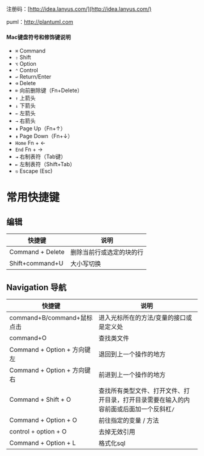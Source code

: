 注册码：[http://idea.lanyus.com/](http://idea.lanyus.com/)

puml：http://plantuml.com

#### Mac键盘符号和修饰键说明

- `⌘` Command
- `⇧` Shift
- `⌥` Option
- `⌃` Control
- `↩︎` Return/Enter
- `⌫` Delete
- `⌦` 向前删除键（Fn+Delete）
- `↑` 上箭头
- `↓` 下箭头
- `←` 左箭头
- `→` 右箭头
- `⇞` Page Up（Fn+↑）
- `⇟` Page Down（Fn+↓）
- `Home` Fn + ←
- `End` Fn + →
- `⇥` 右制表符（Tab键）
- `⇤` 左制表符（Shift+Tab）
- `⎋` Escape (Esc)

# 常用快捷键

## 编辑

| 快捷键           | 说明                     |
| ---------------- | ------------------------ |
| Command + Delete | 删除当前行或选定的块的行 |
| Shift+command+U  | 大小写切换               |



## Navigation 导航

| 快捷键                      | 说明                                                         |
| --------------------------- | ------------------------------------------------------------ |
| command+B/command+鼠标点击  | 进入光标所在的方法/变量的接口或是定义处                      |
| command+O                   | 查找类文件                                                   |
| Command + Option + 方向键左 | 退回到上一个操作的地方                                       |
| Command + Option + 方向键右 | 前进到上一个操作的地方                                       |
| Command + Shift + O         | 查找所有类型文件、打开文件、打开目录，打开目录需要在输入的内容前面或后面加一个反斜杠`/` |
| Command + Option + O        | 前往指定的变量 / 方法                                        |
| control + option + O        | 去掉无效引用                                                 |
| Command + Option + L        | 格式化sql                                                    |




